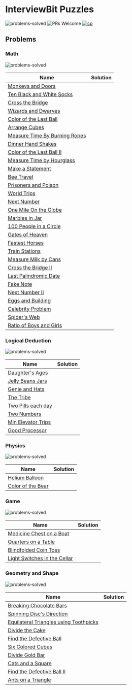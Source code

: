 # InterviewBit Puzzles

![problems-solved](https://img.shields.io/badge/Problems%20Solved-0/200-1f425f.svg)
![PRs Welcome](https://img.shields.io/badge/PRs-welcome-brightgreen.svg)
[![cp](https://img.shields.io/badge/also%20see-Competitve%20Programming-1f72ff.svg)](https://github.com/anishLearnsToCode/competitive-programming)

## Problems

### Math
![problems-solved](https://img.shields.io/badge/Problems%20Solved-0/30-00ffff.svg)

| Name                                                                                                 | Solution |
|------------------------------------------------------------------------------------------------------|:--------:|
| [Monkeys and Doors](https://www.interviewbit.com/problems/monkeys-and-doors)                         |          |
| [Ten Black and White Socks](https://www.interviewbit.com/problems/ten-black-and-white-socks)         |          |
| [Cross the Bridge](https://www.interviewbit.com/problems/cross-the-bridge)                           |          |
| [Wizards and Dwarves](https://www.interviewbit.com/problems/wizards-and-drawves)                     |          |
| [Color of the Last Ball](https://www.interviewbit.com/problems/color-of-the-last-ball)               |          |
| [Arrange Cubes](https://www.interviewbit.com/problems/arrange-cubes)                                 |          |
| [Measure Time By Burning Ropes](https://www.interviewbit.com/problems/measure-time-by-burning-ropes) |          |
| [Dinner Hand Shakes](https://www.interviewbit.com/problems/dinner-hand-shakes)                       |          |
| [Color of the Last Ball II](https://www.interviewbit.com/problems/color-of-the-last-ball-ii)         |          |
| [Measure Time by Hourglass](https://www.interviewbit.com/problems/measure-time-by-hourglass)         |          |
| [Make a Statement](https://www.interviewbit.com/problems/make-a-statement)                           |          |
| [Bee Travel](https://www.interviewbit.com/problems/bee-travel)                                       |          |
| [Prisoners and Poison](https://www.interviewbit.com/problems/prisoners-and-poison)                   |          |
| [World Trips](https://www.interviewbit.com/problems/world-trips/)                                    |          |
| [Next Number](https://www.interviewbit.com/problems/next-number)                                     |          |
| [One Mile On the Globe](https://www.interviewbit.com/problems/one-mile-on-the-globe)                 |          |
| [Marbles in Jar](https://www.interviewbit.com/problems/marbles-in-jar)                               |          |
| [100 People in a Circle](https://www.interviewbit.com/problems/100-people-in-a-circle)               |          |
| [Gates of Heaven](https://www.interviewbit.com/problems/gates-of-heaven)                             |          |
| [Fastest Horses](https://www.interviewbit.com/problems/fastest-horses)                               |          |
| [Train Stations](https://www.interviewbit.com/problems/train-station)                                |          |
| [Measure Milk by Cans](https://www.interviewbit.com/problems/measure-milk-by-cans)                   |          |
| [Cross the Bridge II](https://www.interviewbit.com/problems/cross-the-bridge-ii)                     |          |
| [Last Palindromic Date](https://www.interviewbit.com/problems/last-palindromic-date)                 |          |
| [Fake Note](https://www.interviewbit.com/problems/fake-note)                                         |          |
| [Next Number II](https://www.interviewbit.com/problems/next-number-ii)                               |          |
| [Eggs and Building](https://www.interviewbit.com/problems/eggs-and-building)                         |          |
| [Celebrity Problem](https://www.interviewbit.com/problems/celebrity-problem)                         |          |
| [Spider's Web](https://www.interviewbit.com/problems/spiders-web)                                    |          |
| [Ratio of Boys and Girls](https://www.interviewbit.com/problems/ratio-of-boys-and-girls)             |          |


### Logical Deduction 
![problems-solved](https://img.shields.io/badge/Problems%20Solved-0/10-00ffff.svg)

| Name                                                                           | Solution |
|--------------------------------------------------------------------------------|:--------:|
| [Daughter's Ages](https://www.interviewbit.com/problems/daughters-ages)        |          |
| [Jelly Beans Jars](https://www.interviewbit.com/problems/jelly-beans-jars)     |          |
| [Genie and Hats](https://www.interviewbit.com/problems/genie-and-hats)         |          |
| [The Tribe](https://www.interviewbit.com/problems/the-tribe)                   |          |
| [Two Pills each day](https://www.interviewbit.com/problems/two-pills-each-day) |          |
| [Two Numbers](https://www.interviewbit.com/problems/two-numbers)               |          |
| [Min Elevator Trips](https://www.interviewbit.com/problems/min-elevator-trips) |          |
| [Good Processor](https://www.interviewbit.com/problems/good-processor)         |          |


### Physics
![problems-solved](https://img.shields.io/badge/Problems%20Solved-0/2-00ffff.svg)

| Name                                                                         | Solution |
|------------------------------------------------------------------------------|:--------:|
| [Helium Balloon](https://www.interviewbit.com/problems/helium-balloon)       |          |
| [Color of the Bear](https://www.interviewbit.com/problems/color-of-the-bear) |          |


### Game
![problems-solved](https://img.shields.io/badge/Problems%20Solved-0/4-00ffff.svg)

| Name                                                                                               | Solution |
|----------------------------------------------------------------------------------------------------|:--------:|
| [Medicine Chest on a Boat](https://www.interviewbit.com/problems/medicine-chest-on-a-boat)         |          |
| [Quarters on a Table](https://www.interviewbit.com/problems/quarters-on-a-table)                   |          |
| [Blindfolded Coin Toss](https://www.interviewbit.com/problems/blindfolded-coin-toss)               |          |
| [Light Switches in the Cellar](https://www.interviewbit.com/problems/light-switches-in-the-cellar) |          |


### Geometry and Shape
![problems-solved](https://img.shields.io/badge/Problems%20Solved-0/10-00ffff.svg)

| Name                                                                                                                   | Solution |
|------------------------------------------------------------------------------------------------------------------------|:--------:|
| [Breaking Chocolate Bars](https://www.interviewbit.com/problems/breaking-chocolate-bars)                               |          |
| [Spinning Disc's Direction](https://www.interviewbit.com/problems/spinning-discs-direction)                            |          |
| [Equilateral Triangles using Toothpicks](https://www.interviewbit.com/problems/equilateral-triangles-using-toothpicks) |          |
| [Divide the Cake](https://www.interviewbit.com/problems/divide-the-cake)                                               |          |
| [Find the Defective Ball](https://www.interviewbit.com/problems/find-the-defective-ball)                               |          |
| [Six Colored Cubes](https://www.interviewbit.com/problems/six-colored-cubes)                                           |          |
| [Divide Gold Bar](https://www.interviewbit.com/problems/divide-gold-bar)                                               |          |
| [Cats and a Square](https://www.interviewbit.com/problems/cats-and-a-square)                                           |          |
| [Find the Defective Ball II](https://www.interviewbit.com/problems/find-the-defective-ball-ii)                         |          |
| [Ants on a Triangle](https://www.interviewbit.com/problems/ants-on-a-triangle)                                         |          |

